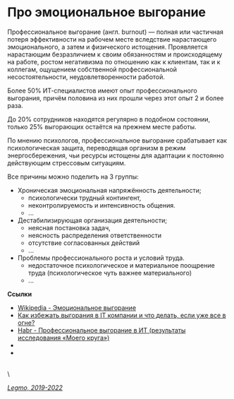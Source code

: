 # Про эмоциональное выгорание

Профессиональное выгорание (англ. burnout) — полная или частичная потеря эффективности на рабочем месте вследствие нарастающего эмоционального, а затем и физического истощения. Проявляется нарастающим безразличием к своим обязанностям и происходящему на работе, ростом негативизма по отношению как к клиентам, так и к коллегам, ощущением собственной профессиональной несостоятельности, неудовлетворенности работой.

Более 50% ИТ-специалистов имеют опыт профессионального выгорания, причём половина из них прошли через этот опыт 2 и более раза.

До 20% сотрудников находятся регулярно в подобном состоянии, только 25% выгорающих остаётся на прежнем месте работы.

По мнению психологов, профессиональное выгорание срабатывает как психологическая защита, переводящая организм в режим энергосбережения, чьи ресурсы истощены для адаптации к постоянно действующим стрессовым ситуациям.

Все причины можно поделить на 3 группы:

* Хроническая эмоциональная напряжённость деятельности;
  * психологически трудный контингент,
  * неконтролируемость и интенсивность общения.
  * ...
* Дестабилизирующая организация деятельности;
  * неясная постановка задач,
  * неясность распределения ответственности
  * отсутствие согласованных действий
  * ...
* Проблемы профессионального роста и условий труда.
  * недостаточное психологическое и материальное поощрение труда (психологическое чуть важнее материального)
  * ...

**Ссылки**

* [Wikipedia - Эмоциональное выгорание](https://ru.wikipedia.org/wiki/%D0%AD%D0%BC%D0%BE%D1%86%D0%B8%D0%BE%D0%BD%D0%B0%D0%BB%D1%8C%D0%BD%D0%BE%D0%B5\_%D0%B2%D1%8B%D0%B3%D0%BE%D1%80%D0%B0%D0%BD%D0%B8%D0%B5)
* [Как избежать выгорания в IT компании и что делать, если уже все в огне?](https://vc.ru/hr/227844-kak-izbezhat-vygoraniya-v-it-kompanii-i-chto-delat-esli-uzhe-vse-v-ogne?ysclid=l9bi2sisy549362245)
* [Habr - Профессиональное выгорание в ИТ (результаты исследования «Моего круга»)](https://habr.com/ru/company/habr\_career/blog/437264/)
*
*

\
\


[_Legmo, 2019-2022_](https://github.com/Legmo/notes/)
